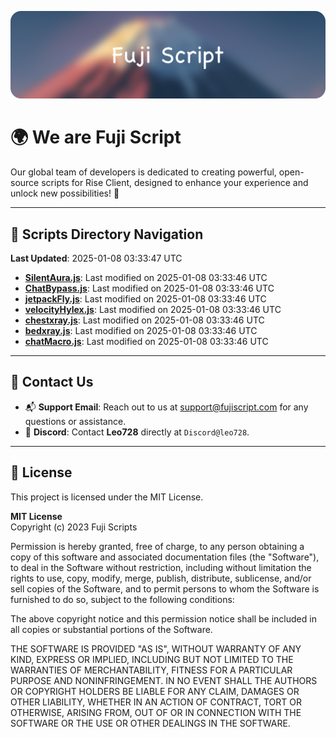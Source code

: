 ![Banner](.github/b.webp)

# 🌍 **We are Fuji Script**

Our global team of developers is dedicated to creating powerful, open-source scripts for Rise Client, designed to enhance your experience and unlock new possibilities! 🌟

---
<!-- SCRIPTS_NAVIGATION_START -->
## 📂 **Scripts Directory Navigation**

**Last Updated**: 2025-01-08 03:33:47 UTC

- **[SilentAura.js](scripts/SilentAura.js)**: Last modified on 2025-01-08 03:33:46 UTC
- **[ChatBypass.js](scripts/ChatBypass.js)**: Last modified on 2025-01-08 03:33:46 UTC
- **[jetpackFly.js](scripts/jetpackFly.js)**: Last modified on 2025-01-08 03:33:46 UTC
- **[velocityHylex.js](scripts/velocityHylex.js)**: Last modified on 2025-01-08 03:33:46 UTC
- **[chestxray.js](scripts/chestxray.js)**: Last modified on 2025-01-08 03:33:46 UTC
- **[bedxray.js](scripts/bedxray.js)**: Last modified on 2025-01-08 03:33:46 UTC
- **[chatMacro.js](scripts/chatMacro.js)**: Last modified on 2025-01-08 03:33:46 UTC

<!-- SCRIPTS_NAVIGATION_END -->

---

## 💬 **Contact Us**  
- 📬 **Support Email**: Reach out to us at [support@fujiscript.com](mailto:support@fujiscript.com) for any questions or assistance.  
- 💬 **Discord**: Contact **Leo728** directly at `Discord@leo728`.

---

## 📜 **License**

This project is licensed under the MIT License.  

**MIT License**  
Copyright (c) 2023 Fuji Scripts  

Permission is hereby granted, free of charge, to any person obtaining a copy of this software and associated documentation files (the "Software"), to deal in the Software without restriction, including without limitation the rights to use, copy, modify, merge, publish, distribute, sublicense, and/or sell copies of the Software, and to permit persons to whom the Software is furnished to do so, subject to the following conditions:  

The above copyright notice and this permission notice shall be included in all copies or substantial portions of the Software.  

THE SOFTWARE IS PROVIDED "AS IS", WITHOUT WARRANTY OF ANY KIND, EXPRESS OR IMPLIED, INCLUDING BUT NOT LIMITED TO THE WARRANTIES OF MERCHANTABILITY, FITNESS FOR A PARTICULAR PURPOSE AND NONINFRINGEMENT. IN NO EVENT SHALL THE AUTHORS OR COPYRIGHT HOLDERS BE LIABLE FOR ANY CLAIM, DAMAGES OR OTHER LIABILITY, WHETHER IN AN ACTION OF CONTRACT, TORT OR OTHERWISE, ARISING FROM, OUT OF OR IN CONNECTION WITH THE SOFTWARE OR THE USE OR OTHER DEALINGS IN THE SOFTWARE.  
